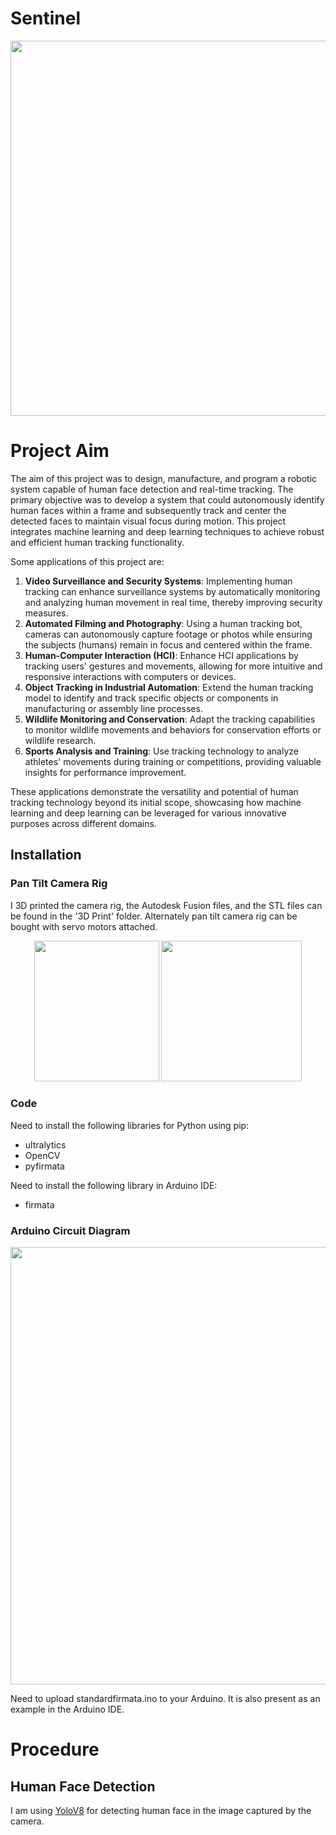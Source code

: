 # Sentinel

<p align="center">
<img src="https://github.com/Chinmay-Deep-Sahoo/Sentinel/assets/118956460/57d75eca-881e-4807-b288-4b5222606c27" width="600" />
</p>

# Project Aim
The aim of this project was to design, manufacture, and program a robotic system capable of human face detection and real-time tracking. The primary objective was to develop a system that could autonomously identify human faces within a frame and subsequently track and center the detected faces to maintain visual focus during motion. This project integrates machine learning and deep learning techniques to achieve robust and efficient human tracking functionality.

Some applications of this project are:
1. <b>Video Surveillance and Security Systems</b>: Implementing human tracking can enhance surveillance systems by automatically monitoring and analyzing human movement in real time, thereby improving security measures.
2. <b>Automated Filming and Photography</b>: Using a human tracking bot, cameras can autonomously capture footage or photos while ensuring the subjects (humans) remain in focus and centered within the frame.
3. <b>Human-Computer Interaction (HCI)</b>: Enhance HCI applications by tracking users' gestures and movements, allowing for more intuitive and responsive interactions with computers or devices.
4. <b>Object Tracking in Industrial Automation</b>: Extend the human tracking model to identify and track specific objects or components in manufacturing or assembly line processes.
5. <b>Wildlife Monitoring and Conservation</b>: Adapt the tracking capabilities to monitor wildlife movements and behaviors for conservation efforts or wildlife research.
6. <b>Sports Analysis and Training</b>: Use tracking technology to analyze athletes' movements during training or competitions, providing valuable insights for performance improvement.

These applications demonstrate the versatility and potential of human tracking technology beyond its initial scope, showcasing how machine learning and deep learning can be leveraged for various innovative purposes across different domains.

## Installation ##
### Pan Tilt Camera Rig ###
I 3D printed the camera rig, the Autodesk Fusion files, and the STL files can be found in the '3D Print' folder. Alternately pan tilt camera rig can be bought with servo motors attached.

<p align="center">
<img src="https://github.com/Chinmay-Deep-Sahoo/Sentinel/assets/118956460/b50c1ad4-dba1-49fb-8f74-93a3b5410d3b" width="200" height = "225"/>
<img src="https://github.com/Chinmay-Deep-Sahoo/Sentinel/assets/118956460/6d6a03f8-c85d-48bd-ab35-762ff85f7a86" width="225" height = "225"/>
</p>

### Code ###
Need to install the following libraries for Python using pip:
*  ultralytics
*  OpenCV
*  pyfirmata
  
Need to install the following library in Arduino IDE:
*  firmata

### Arduino Circuit Diagram ###
<p align="center">
<img src="https://github.com/Chinmay-Deep-Sahoo/Sentinel/assets/118956460/9e043deb-04ba-47ba-8dd0-3f6d83216a3c" width="700"/>
</p>
Need to upload standardfirmata.ino to your Arduino. It is also present as an example in the Arduino IDE.

# Procedure #
## Human Face Detection

I am using [YoloV8](https://docs.ultralytics.com) for detecting human face in the image captured by the camera. 
